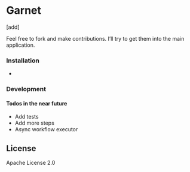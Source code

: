 # Garnet

[add]

Feel free to fork and make contributions. I’ll try to get them into the main application.

### Installation

-

### Development

#### Todos in the near future

- Add tests
- Add more steps
- Async workflow executor

License
----

Apache License 2.0

